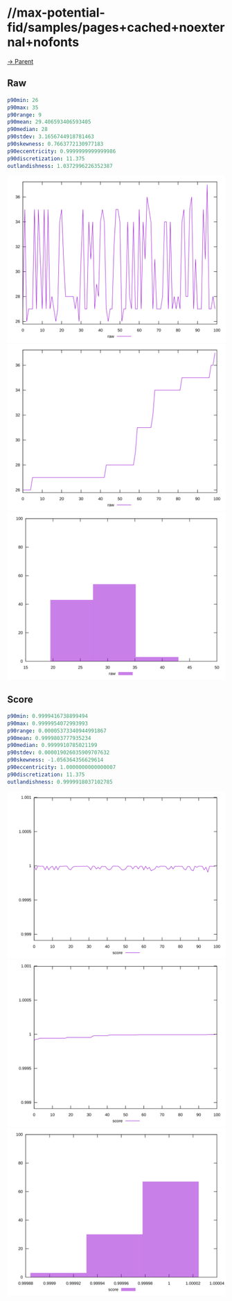
# //max-potential-fid/samples/pages+cached+noexternal+nofonts

[→ Parent](../..)


## Raw


```yaml
p90min: 26
p90max: 35
p90range: 9
p90mean: 29.406593406593405
p90median: 28
p90stdev: 3.1656744918781463
p90skewness: 0.7663772130977183
p90eccentricity: 0.9999999999999986
p90discretization: 11.375
outlandishness: 1.0372996226352387

```

![PLOT: raw-values](./raw/values.svg)![PLOT: raw-sorted](./raw/sorted.svg)![PLOT: raw-histogram](./raw/histogram.svg)
## Score


```yaml
p90min: 0.9999416738899494
p90max: 0.9999954072993993
p90range: 0.00005373340944991867
p90mean: 0.9999803777935234
p90median: 0.9999910785021199
p90stdev: 0.000019026035909707632
p90skewness: -1.056364356629614
p90eccentricity: 1.0000000000000007
p90discretization: 11.375
outlandishness: 0.9999918037102785

```

![PLOT: score-values](./score/values.svg)![PLOT: score-sorted](./score/sorted.svg)![PLOT: score-histogram](./score/histogram.svg)